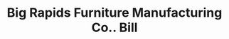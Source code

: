 ---
doi: 10.7916/D81274NV
date_other: '1890'
date_other_textual: 1890-1899
form: printed ephemera
genre:
- Invoices
name:
- Big Rapids Furniture Manufacturing Co.
object_in_context_url: https://biggert.cul.columbia.edu/items/view/ave_biggert_00602
subject_hierarchical_geographic:
- Big Rapids, Michigan, United States
subject_name:
- Big Rapids Furniture Manufacturing Co.
title: Big Rapids Furniture Manufacturing Co.. Bill
sort_title: Big Rapids Furniture Manufacturing Co.. Bill
call_number: ave_biggert_00602
coordinates:
- 43.698055555555555,-85.48361111111112
pid: ave_biggert_00602
identifiers: ave_biggert_00602
thumbnail: https://derivativo-2.library.columbia.edu/iiif/2/ldpd:343676/full/!256,256/0/native.jpg
permalink: /biggert/ave_biggert_00602/
layout: iiif-image-page
---